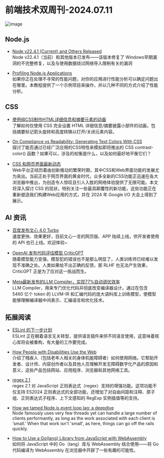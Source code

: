 # 前端技术双周刊-2024.07.11

![image](https://gips0.baidu.com/it/u=1361366237,2029743518&fm=3028&app=3028&f=PNG&fmt=auto&q=100&size=f900_383)

## Node.js
- [Node v22.4.1 (Current) and Others Released](https://nodejs.org/en/blog/release/v22.4.1)
<br>Node v22.4.1（当前）和其他版本已发布——该版本修复了 Windows早期漏洞的不完整修复，以及与使用数据绕过网络导入限制有关的漏洞

- [Profiling Node.js Applications](https://betterstack.com/community/guides/scaling-nodejs/profiling-nodejs-applications/)
<br>如果你正在处理不寻常的性能问题，对你的应用进行性能分析可以确定问题出在哪里。本教程提供了一个示例项目来操作，并以几种不同的方式介绍了性能分析。

## CSS
- [使用纯CSS制作HTML详细信息和摘要元素的动画](https://www.youtube.com/watch?utm_source=CSS-Weekly&utm_campaign=Issue-588&utm_medium=web&v=idoaw75xjhU&feature=youtu.be)
<br>了解如何仅使用 CSS 完全设置 HTML 详细信息/摘要披露小部件的动画，包括摘要标记箭头旋转和高度转换以打开/关闭元素内容。

- [On Compliance vs Readability: Generating Text Colors With CSS](https://lea.verou.me/blog/2024/contrast-color/?utm_source=CSS-Weekly&utm_campaign=Issue-588&utm_medium=web)
<br>探讨了能否通过已经广泛应用的CSS特性来模拟即将推出的 CSS contrast-color() 函数？如果可以，涉及的权衡是什么，以及如何最好地平衡它们？

- [CSS 和网页界面最新动态](https://developer.chrome.com/blog/new-in-web-ui-io-2024?utm_source=CSS-Weekly&utm_campaign=Issue-588&utm_medium=web&hl=zh-cn)
<br>Web平台正经历着由创新推动的繁荣时期，其中CSS和Web界面功能的发展尤为突出。当前正处于网页界面的黄金时代，众多全新的CSS功能正迅速在各大浏览器中推出，为创造令人惊叹且引人入胜的网络体验提供了无限可能。本文将深入探讨 CSS 的现状，特别关注一些最具颠覆性的新功能，这些功能正在重新塑造我们构建Web应用的方式，并在 2024 年 Google I/O 大会上得到了展示。

## AI 资讯
- [百度发布文心 4.0 Turbo](https://yiyan.baidu.com/)
<br>速度更快、效果更好，目前文心一言的网页版、APP 陆续上线，供开发者使用的 API 也已上线。欢迎体验~

- [OpenAI 发布代码评估模型 CriticGPT](https://mp.weixin.qq.com/s?__biz=MzA3MzI4MjgzMw==&mid=2650923946&idx=1&sn=f87d1558ff6784dc157e0c532c6819a8&scene=21#wechat_redirect)
<br>随着模型能力变强，模型犯的错误也不是那么明显了，人类训练师已经难以发现不准确之处。人类如果给不出正确的反馈，那 RLHF 也无法产生效果，CriticGPT 正是为了应对这一挑战而生。

- [Meta最新发布的LLM Compiler，实现77%自动调优效率](https://mp.weixin.qq.com/s?__biz=MzA3MzI4MjgzMw==&mid=2650924032&idx=2&sn=6e49b1bd2d36482b41cfd03e5901932a&scene=21#wechat_redirect)
<br>LLM Compiler，用来专门优化代码并彻底改变编译器设计。通过在包含 5460 亿个 token 的 LLVM-IR 和汇编代码的庞大语料库上训练模型，使模型能够理解编译器中间表示、汇编语言和优化技术。

## 拓展阅读
- [ESLint 的下一步计划](https://eslint.org/blog/2024/07/whats-coming-next-for-eslint/)
<br>ESLint 正在朝着语言无关转型，提供语言插件来供不同语言使用，这意味着核心库将会被重构，有大量的工作要完成。

- [How People with Disabilities Use the Web](https://www.w3.org/WAI/people-use-web/)
<br>介绍了残疾人（包括老年人相关的身体机能障碍者）如何使用网络。它帮助开发者、设计师、内容创作者以及其他人员理解开发无障碍数字化产品的原因和意义，这些产品包括网站、应用程序、浏览器和其他网络工具。

- [regex 2.1](https://github.com/slevithan/regex)
<br>regex 2.1 对 JavaScript 正则表达式（regex）支持的增强功能。这项功能不仅支持 ES2024 正则表达式的全部功能，还增加了对自由间距和注释、原子组、正则表达式子程序、上下文感知的 RegExp 实例插值等的支持。

- [How we tamed Node.js event loop lag: a deepdive](https://trigger.dev/blog/event-loop-lag)
<br>Node famously uses very few threads yet can handle a large number of clients performantly, as long as the work associated with each client is ‘small.’ When that work isn't 'small', as here, things can go off the rails quickly.

- [How to Use a Go(lang) Library from JavaScript with WebAssembly](https://javascriptweekly.com/link/157212/web)
<br>如何将 JavaScript 中的 Go（lang）库与 WebAssembly 结合使用——将 Go 代码编译为 WebAssembly 在浏览器中开辟了一些有趣的可能性。
